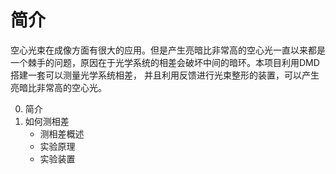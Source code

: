 简介
===========

空心光束在成像方面有很大的应用。但是产生亮暗比非常高的空心光一直以来都是一个棘手的问题，原因在于光学系统的相差会破坏中间的暗环。本项目利用DMD搭建一套可以测量光学系统相差，
并且利用反馈进行光束整形的装置，可以产生亮暗比非常高的空心光。

0. 简介
1. 如何测相差
	- 测相差概述
	- 实验原理
	- 实验装置


